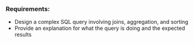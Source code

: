 ### Requirements:
- Design a complex SQL query involving joins, aggregation, and sorting
- Provide an explanation for what the query is doing and the expected results


